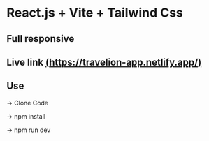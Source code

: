 # React.js + Vite + Tailwind Css
## Full responsive

## Live link     [(https://travelion-app.netlify.app/)](https://travelion-app.netlify.app/)

## Use
-> Clone Code

-> npm install

-> npm run dev
